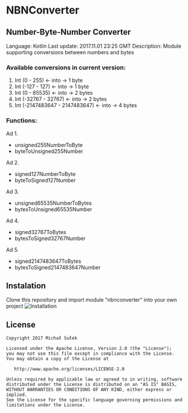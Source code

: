 # NBNConverter
## Number-Byte-Number Converter
Language: Kotlin
Last update: 2017.11.01 23:25 GMT
Description: Module supporting conversions between numbers and bytes

### Available conversions in current version:
1. Int (0 - 255) <- into ->  1 byte
2. Int (-127 - 127)  <- into ->  1 byte
3. Int (0 - 65535) <- into ->  2 bytes
4. Int (-32767 - 32767)  <- into ->  2 bytes
5. Int (-2147483647 - 2147483647)  <- into ->  4 bytes


### Functions:
Ad 1. 
 - unsigned255NumberToByte
 - byteToUnsigned255Number
 
Ad 2. 
 - signed127NumberToByte 
 - byteToSigned127Number
 
Ad 3. 
 - unsigned65535NumberToBytes
 - bytesToUnsigned65535Number
 
Ad 4. 
 - signed32767ToBytes
 - bytesToSigned32767Number
 
Ad 5. 
 - signed2147483647ToBytes
 - bytesToSigned2147483647Number
 
 
 
## Instalation
Clone this repository and import module "nbnconverter" into your own project
![Installation](https://i.imgur.com/7ggfdn2.png)



## License
```
Copyright 2017 Michał Sułek

Licensed under the Apache License, Version 2.0 (the "License");
you may not use this file except in compliance with the License.
You may obtain a copy of the License at

   http://www.apache.org/licenses/LICENSE-2.0

Unless required by applicable law or agreed to in writing, software
distributed under the License is distributed on an "AS IS" BASIS,
WITHOUT WARRANTIES OR CONDITIONS OF ANY KIND, either express or implied.
See the License for the specific language governing permissions and
limitations under the License.
```
